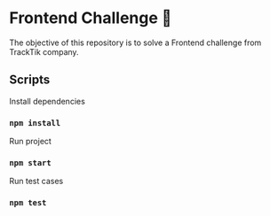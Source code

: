 # Frontend Challenge 👋

The objective of this repository is to solve a Frontend challenge from TrackTik company.

## Scripts

Install dependencies
### `npm install`

Run project
### `npm start`

Run test cases
### `npm test`
